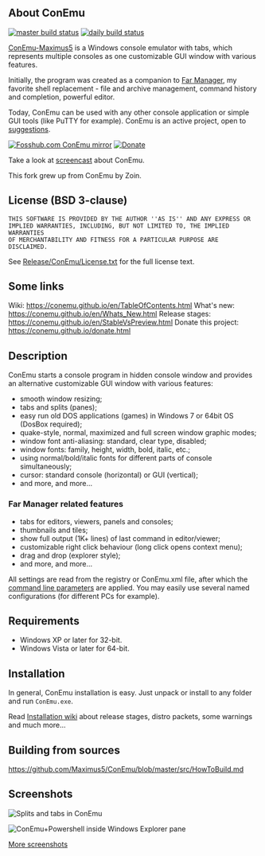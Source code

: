 ## About ConEmu

[![master build status](https://dev.azure.com/MaksimMoisiuk/conemu/_apis/build/status/Maximus5.ConEmu?branchName=master&label=master)](https://dev.azure.com/MaksimMoisiuk/conemu/_build/latest?definitionId=1&branchName=master&label=master)
[![daily build status](https://dev.azure.com/MaksimMoisiuk/conemu/_apis/build/status/Maximus5.ConEmu?branchName=daily&label=daily)](https://dev.azure.com/MaksimMoisiuk/conemu/_build/latest?definitionId=1&branchName=daily&label=daily)

[ConEmu-Maximus5](https://conemu.github.io) is a Windows console emulator with tabs, which represents
multiple consoles as one customizable GUI window with various features.

Initially, the program was created as a companion to
[Far Manager](http://en.wikipedia.org/wiki/FAR_Manager),
my favorite shell replacement - file and archive management,
command history and completion, powerful editor.

Today, ConEmu can be used with any other console application or simple GUI tools
(like PuTTY for example). ConEmu is an active project, open to
[suggestions](https://github.com/Maximus5/ConEmu/issues).

<a href="https://www.fosshub.com/ConEmu.html">![Fosshub.com ConEmu mirror](https://github.com/Maximus5/ConEmu/wiki/downloads-new.png)</a>
<a href="https://conemu.github.io/donate.html">![Donate](https://github.com/Maximus5/ConEmu/wiki/donate-new.png)</a>

Take a look at [screencast](http://dotnetsurfers.com/blog/2013/12/15/developer-tools-screencast-7-conemu/) about ConEmu.

This fork grew up from ConEmu by Zoin.


## License (BSD 3-clause)
    THIS SOFTWARE IS PROVIDED BY THE AUTHOR ''AS IS'' AND ANY EXPRESS OR
    IMPLIED WARRANTIES, INCLUDING, BUT NOT LIMITED TO, THE IMPLIED WARRANTIES
    OF MERCHANTABILITY AND FITNESS FOR A PARTICULAR PURPOSE ARE DISCLAIMED.

See [Release/ConEmu/License.txt](https://github.com/Maximus5/ConEmu/blob/master/Release/ConEmu/License.txt) for the full license text.


## Some links
Wiki: https://conemu.github.io/en/TableOfContents.html
What's new: https://conemu.github.io/en/Whats_New.html
Release stages: https://conemu.github.io/en/StableVsPreview.html
Donate this project: <a ref="https://conemu.github.io/donate.html" rel="nofollow">https://conemu.github.io/donate.html</a>



## Description
ConEmu starts a console program in hidden console window and provides
an alternative customizable GUI window with various features:

  * smooth window resizing;
  * tabs and splits (panes);
  * easy run old DOS applications (games) in Windows 7 or 64bit OS (DosBox required);
  * quake-style, normal, maximized and full screen window graphic modes;
  * window font anti-aliasing: standard, clear type, disabled;
  * window fonts: family, height, width, bold, italic, etc.;
  * using normal/bold/italic fonts for different parts of console simultaneously;
  * cursor: standard console (horizontal) or GUI (vertical);
  * and more, and more...

### Far Manager related features
  * tabs for editors, viewers, panels and consoles;
  * thumbnails and tiles;
  * show full output (1K+ lines) of last command in editor/viewer;
  * customizable right click behaviour (long click opens context menu);
  * drag and drop (explorer style);
  * and more, and more...

All settings are read from the registry or ConEmu.xml file, after which the
[command line parameters](https://conemu.github.io/en/CommandLine.html)
are applied. You may easily use several named configurations (for different PCs for example).


## Requirements
  * Windows XP or later for 32-bit.
  * Windows Vista or later for 64-bit.


## Installation
In general, ConEmu installation is easy.
Just unpack or install to any folder and run `ConEmu.exe`.

Read [Installation wiki](https://conemu.github.io/en/Installation.html)
about release stages, distro packets, some warnings and much more...


## Building from sources
https://github.com/Maximus5/ConEmu/blob/master/src/HowToBuild.md

## Screenshots
![Splits and tabs in ConEmu](https://github.com/Maximus5/ConEmu/wiki/ConEmuSplits.png)

![ConEmu+Powershell inside Windows Explorer pane](https://github.com/Maximus5/ConEmu/wiki/ConEmuInside.png)

[More screenshots](https://conemu.github.io/en/Screenshots.html)
